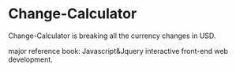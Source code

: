 # Change-Calculator
Change-Calculator is breaking all the currency changes in USD.

major reference book: Javascript&Jquery interactive front-end web development.
